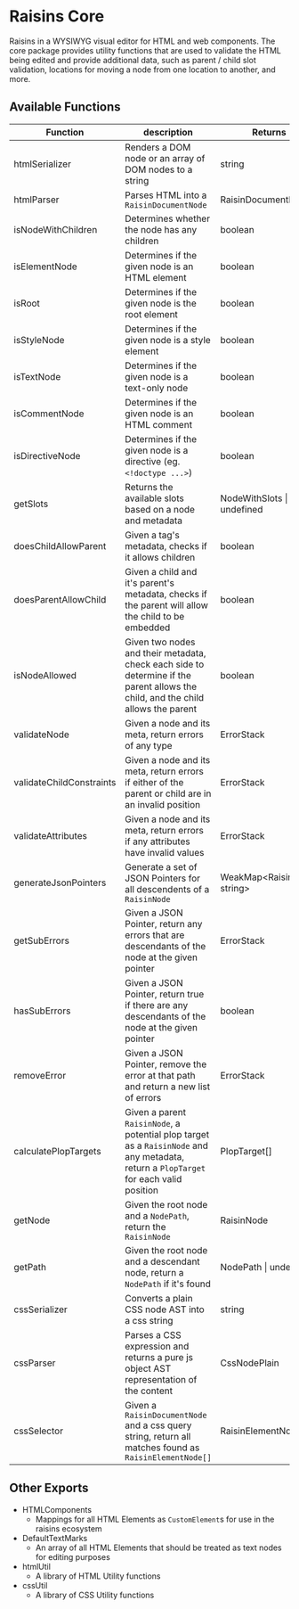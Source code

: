 # Raisins Core

Raisins in a WYSIWYG visual editor for HTML and web components. The core package provides utility functions that are used to validate the HTML being edited and provide additional data, such as parent / child slot validation, locations for moving a node from one location to another, and more.

## Available Functions

| Function                 | description                                                                                                                            | Returns                     |
| ------------------------ | -------------------------------------------------------------------------------------------------------------------------------------- | --------------------------- |
| htmlSerializer           | Renders a DOM node or an array of DOM nodes to a string                                                                                | string                      |
| htmlParser               | Parses HTML into a `RaisinDocumentNode`                                                                                                | RaisinDocumentNode          |
| isNodeWithChildren       | Determines whether the node has any children                                                                                           | boolean                     |
| isElementNode            | Determines if the given node is an HTML element                                                                                        | boolean                     |
| isRoot                   | Determines if the given node is the root element                                                                                       | boolean                     |
| isStyleNode              | Determines if the given node is a style element                                                                                        | boolean                     |
| isTextNode               | Determines if the given node is a text-only node                                                                                       | boolean                     |
| isCommentNode            | Determines if the given node is an HTML comment                                                                                        | boolean                     |
| isDirectiveNode          | Determines if the given node is a directive (eg. `<!doctype ...>`)                                                                     | boolean                     |
| getSlots                 | Returns the available slots based on a node and metadata                                                                               | NodeWithSlots \| undefined  |
| doesChildAllowParent     | Given a tag's metadata, checks if it allows children                                                                                   | boolean                     |
| doesParentAllowChild     | Given a child and it's parent's metadata, checks if the parent will allow the child to be embedded                                     | boolean                     |
| isNodeAllowed            | Given two nodes and their metadata, check each side to determine if the parent allows the child, and the child allows the parent       | boolean                     |
| validateNode             | Given a node and its meta, return errors of any type                                                                                   | ErrorStack                  |
| validateChildConstraints | Given a node and its meta, return errors if either of the parent or child are in an invalid position                                   | ErrorStack                  |
| validateAttributes       | Given a node and its meta, return errors if any attributes have invalid values                                                         | ErrorStack                  |
| generateJsonPointers     | Generate a set of JSON Pointers for all descendents of a `RaisinNode`                                                                  | WeakMap<RaisinNode, string> |
| getSubErrors             | Given a JSON Pointer, return any errors that are descendants of the node at the given pointer                                          | ErrorStack<T>               |
| hasSubErrors             | Given a JSON Pointer, return true if there are any descendants of the node at the given pointer                                        | boolean                     |
| removeError              | Given a JSON Pointer, remove the error at that path and return a new list of errors                                                    | ErrorStack<T>               |
| calculatePlopTargets     | Given a parent `RaisinNode`, a potential plop target as a `RaisinNode` and any metadata, return a `PlopTarget` for each valid position | PlopTarget[]                |
| getNode                  | Given the root node and a `NodePath`, return the `RaisinNode`                                                                          | RaisinNode                  |
| getPath                  | Given the root node and a descendant node, return a `NodePath` if it's found                                                           | NodePath \| undefined       |
| cssSerializer            | Converts a plain CSS node AST into a css string                                                                                        | string                      |
| cssParser                | Parses a CSS expression and returns a pure js object AST representation of the content                                                 | CssNodePlain                |
| cssSelector              | Given a `RaisinDocumentNode` and a css query string, return all matches found as `RaisinElementNode[]`                                 | RaisinElementNode[]         |

## Other Exports

- HTMLComponents
  - Mappings for all HTML Elements as `CustomElement`s for use in the raisins ecosystem
- DefaultTextMarks
  - An array of all HTML Elements that should be treated as text nodes for editing purposes
- htmlUtil
  - A library of HTML Utility functions
- cssUtil
  - A library of CSS Utility functions
